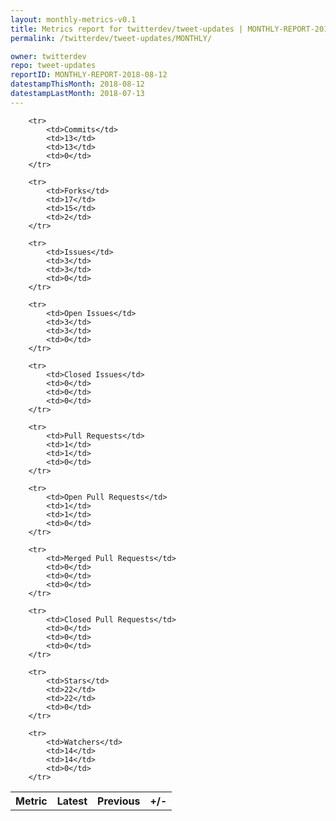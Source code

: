 ```yaml
---
layout: monthly-metrics-v0.1
title: Metrics report for twitterdev/tweet-updates | MONTHLY-REPORT-2018-08-12 | 2018-08-12
permalink: /twitterdev/tweet-updates/MONTHLY/

owner: twitterdev
repo: tweet-updates
reportID: MONTHLY-REPORT-2018-08-12
datestampThisMonth: 2018-08-12
datestampLastMonth: 2018-07-13
---
```



<table style="width: 100%;">
    <tr>
        <th>Metric</th>
        <th>Latest</th>
        <th>Previous</th>
        <th>+/-</th>
    </tr>

        <tr>
            <td>Commits</td>
            <td>13</td>
            <td>13</td>
            <td>0</td>
        </tr>
        
        <tr>
            <td>Forks</td>
            <td>17</td>
            <td>15</td>
            <td>2</td>
        </tr>
        
        <tr>
            <td>Issues</td>
            <td>3</td>
            <td>3</td>
            <td>0</td>
        </tr>
        
        <tr>
            <td>Open Issues</td>
            <td>3</td>
            <td>3</td>
            <td>0</td>
        </tr>
        
        <tr>
            <td>Closed Issues</td>
            <td>0</td>
            <td>0</td>
            <td>0</td>
        </tr>
        
        <tr>
            <td>Pull Requests</td>
            <td>1</td>
            <td>1</td>
            <td>0</td>
        </tr>
        
        <tr>
            <td>Open Pull Requests</td>
            <td>1</td>
            <td>1</td>
            <td>0</td>
        </tr>
        
        <tr>
            <td>Merged Pull Requests</td>
            <td>0</td>
            <td>0</td>
            <td>0</td>
        </tr>
        
        <tr>
            <td>Closed Pull Requests</td>
            <td>0</td>
            <td>0</td>
            <td>0</td>
        </tr>
        
        <tr>
            <td>Stars</td>
            <td>22</td>
            <td>22</td>
            <td>0</td>
        </tr>
        
        <tr>
            <td>Watchers</td>
            <td>14</td>
            <td>14</td>
            <td>0</td>
        </tr>
        
</table>
